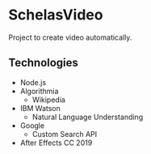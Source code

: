 # SchelasVideo
Project to create video automatically.

## Technologies
  - Node.js
  - Algorithmia
    - Wikipedia
  - IBM Watson
    - Natural Language Understanding
  - Google
    - Custom Search API
  - After Effects CC 2019
